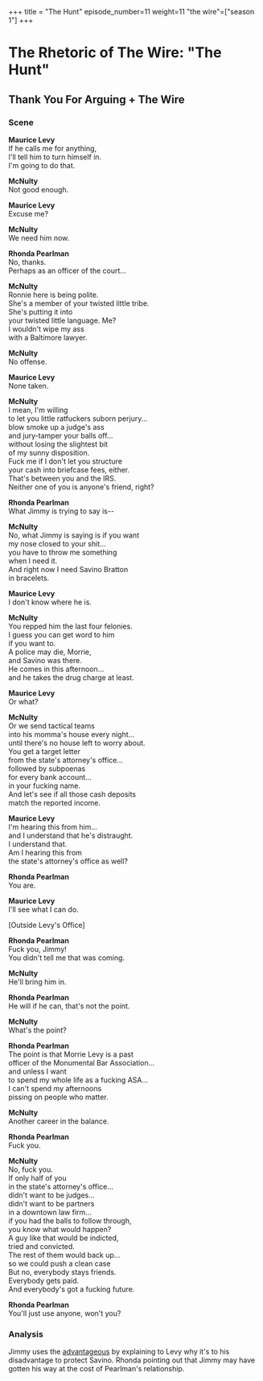 +++
title = "The Hunt"
episode_number=11
weight=11
"the wire"=["season 1"]
+++


# The Rhetoric of The Wire: "The Hunt"
## Thank You For Arguing + The Wire
### Scene
**Maurice Levy**  
If he calls me for anything,  
I'll tell him to turn himself in.  
I'm going to do that.  
  
**McNulty**  
Not good enough.  
  
**Maurice Levy**  
Excuse me?  
  
**McNulty**  
We need him now.  
  
**Rhonda Pearlman**  
No, thanks.  
Perhaps as an officer of the court...  
  
**McNulty**  
Ronnie here is being polite.  
She's a member of your twisted little tribe.  
She's putting it into  
your twisted little language. Me?  
I wouldn't wipe my ass  
with a Baltimore lawyer.  
  
**McNulty**  
No offense.  
  
**Maurice Levy**  
None taken.  
  
**McNulty**  
I mean, I'm willing  
to let you little ratfuckers suborn perjury...  
blow smoke up a judge's ass  
and jury-tamper your balls off...  
without losing the slightest bit  
of my sunny disposition.  
Fuck me if I don't let you structure  
your cash into briefcase fees, either.  
That's between you and the IRS.  
Neither one of you is anyone's friend, right?  
  
**Rhonda Pearlman**  
What Jimmy is trying to say is--  
  
**McNulty**  
No, what Jimmy is saying is if you want  
my nose closed to your shit...  
you have to throw me something  
when I need it.  
And right now I need Savino Bratton  
in bracelets.  
  
**Maurice Levy**  
I don't know where he is.  
  
**McNulty**  
You repped him the last four felonies.  
I guess you can get word to him  
if you want to.  
A police may die, Morrie,  
and Savino was there.  
He comes in this afternoon...  
and he takes the drug charge at least.  
  
**Maurice Levy**  
Or what?  
  
**McNulty**  
Or we send tactical teams  
into his momma's house every night...  
until there's no house left to worry about.  
You get a target letter  
from the state's attorney's office...  
followed by subpoenas  
for every bank account...  
in your fucking name.  
And let's see if all those cash deposits  
match the reported income.  
  
**Maurice Levy**  
I'm hearing this from him...  
and I understand that he's distraught.  
I understand that.  
Am I hearing this from  
the state's attorney's office as well?  
  
**Rhonda Pearlman**  
You are.  
  
**Maurice Levy**  
I'll see what I can do.  
  
[Outside Levy's Office]  
  
**Rhonda Pearlman**  
Fuck you, Jimmy!  
You didn't tell me that was coming.  
  
**McNulty**  
He'll bring him in.  
  
**Rhonda Pearlman**  
He will if he can, that's not the point.  
  
**McNulty**  
What's the point?  
  
**Rhonda Pearlman**  
The point is that Morrie Levy is a past  
officer of the Monumental Bar Association...  
and unless I want  
to spend my whole life as a fucking ASA...  
I can't spend my afternoons  
pissing on people who matter.  
  
**McNulty**  
Another career in the balance.  
  
**Rhonda Pearlman**  
Fuck you.  
  
**McNulty**  
No, fuck you.  
If only half of you  
in the state's attorney's office...  
didn't want to be judges...  
didn't want to be partners  
in a downtown law firm...  
if you had the balls to follow through,  
you know what would happen?  
A guy like that would be indicted,  
tried and convicted.  
The rest of them would back up...  
so we could push a clean case  
But no, everybody stays friends.  
Everybody gets paid.  
And everybody's got a fucking future.  
  
**Rhonda Pearlman**  
You'll just use anyone, won't you?  
  
### Analysis
Jimmy uses the [advantageous]() by explaining to Levy why it's to his disadvantage to protect Savino. Rhonda pointing out that Jimmy may have gotten his way at the cost of Pearlman's relationship.  
  

